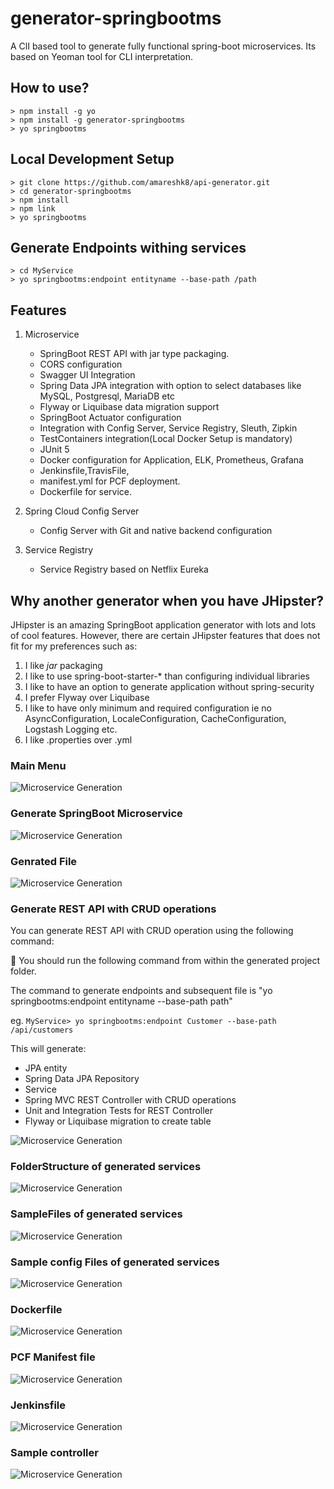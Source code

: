 # generator-springbootms
A ClI based tool to generate fully functional spring-boot microservices. 
Its based on Yeoman tool for CLI interpretation.

## How to use?

```
> npm install -g yo
> npm install -g generator-springbootms
> yo springbootms
```

## Local Development Setup

```
> git clone https://github.com/amareshk8/api-generator.git
> cd generator-springbootms
> npm install 
> npm link
> yo springbootms
```

## Generate Endpoints withing services

``` 
> cd MyService
> yo springbootms:endpoint entityname --base-path /path
```

## Features

1. Microservice

    * SpringBoot REST API with jar type packaging.
    * CORS configuration
    * Swagger UI Integration
    * Spring Data JPA integration with option to select databases like MySQL, Postgresql, MariaDB etc
    * Flyway or Liquibase data migration support
    * SpringBoot Actuator configuration
    * Integration with Config Server, Service Registry, Sleuth, Zipkin
    * TestContainers integration(Local Docker Setup is mandatory)
    * JUnit 5 
    * Docker configuration for Application, ELK, Prometheus, Grafana
    * Jenkinsfile,TravisFile,
    * manifest.yml for PCF deployment.
    * Dockerfile for service.

2. Spring Cloud Config Server

    * Config Server with Git and native backend configuration

3. Service Registry

    * Service Registry based on Netflix Eureka
    
## Why another generator when you have JHipster?
JHipster is an amazing SpringBoot application generator with lots and lots of cool features.
However, there are certain JHipster features that does not fit for my preferences such as:

1. I like *jar* packaging
2. I like to use spring-boot-starter-* than configuring individual libraries
3. I like to have an option to generate application without spring-security
4. I prefer Flyway over Liquibase
5. I like to have only minimum and required configuration ie no AsyncConfiguration, LocaleConfiguration, CacheConfiguration, Logstash Logging etc.
6. I like .properties over .yml    

### Main Menu

![Microservice Generation](docs/Main_Menu.png)

### Generate SpringBoot Microservice

![Microservice Generation](docs/Microservices_menu.png)

### Genrated File
![Microservice Generation](docs/Microservies_file_generation.png)


### Generate REST API with CRUD operations
You can generate REST API with CRUD operation using the following command:

:high_brightness: You should run the following command from within the generated project folder. 

The command to generate endpoints and subsequent file is "yo springbootms:endpoint entityname --base-path path"

eg. `MyService> yo springbootms:endpoint Customer --base-path /api/customers`

This will generate:
* JPA entity
* Spring Data JPA Repository
* Service
* Spring MVC REST Controller with CRUD operations
* Unit and Integration Tests for REST Controller
* Flyway or Liquibase migration to create table

![Microservice Generation](docs/Endpoint_generation.png)

### FolderStructure of generated services
![Microservice Generation](docs/FolderStructure.png)

### SampleFiles of generated services
![Microservice Generation](docs/Files.png)

### Sample config Files of generated services
![Microservice Generation](docs/Docker.png)

### Dockerfile
![Microservice Generation](docs/dockerfile.png)

### PCF Manifest file
![Microservice Generation](docs/PCF_mainfest_file.png)

### Jenkinsfile
![Microservice Generation](docs/Jenkinsfile.png)

### Sample controller
![Microservice Generation](docs/SampleController.png)
